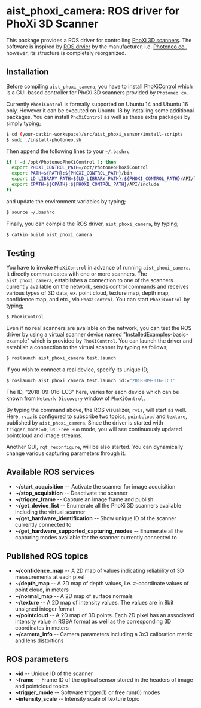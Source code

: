 aist_phoxi_camera: ROS driver for PhoXi 3D Scanner
==================================================

This package provides a ROS driver for controlling [PhoXi 3D
scanners](http://www.photoneo.com/phoxi-3d-scanner). The software is
inspired by [ROS drvier](https://github.com/photoneo/phoxi_camera) by
the manufacturer, i.e. [Photoneo co.](https://www.photoneo.com),
however, its structure is completely reorganized.

## Installation

Before compiling `aist_phoxi_camera`, you have to install
[PhoXiControl](http://www.photoneo.com/3d-scanning-software) which is
a GUI-based controller for PhoXi 3D scanners provided by `Photoneo
co.`.

Currently `PhoXiControl` is formally supported on Ubuntu 14 and Ubuntu
16 only. However it can be executed on Ubuntu 18 by installing some
additional packages. You can install `PhoXiControl` as well as these
extra packages by simply typing;
```bash
$ cd (your-catkin-workspace)/src/aist_phoxi_sensor/install-scripts
$ sudo ./install-photoneo.sh
```
Then append the following lines to your `~/.bashrc`
```bash
if [ -d /opt/PhotoneoPhoXiControl ]; then
  export PHOXI_CONTROL_PATH=/opt/PhotoneoPhoXiControl
  export PATH=${PATH}:${PHOXI_CONTROL_PATH}/bin
  export LD_LIBRARY_PATH=${LD_LIBRARY_PATH}:${PHOXI_CONTROL_PATH}/API/lib
  export CPATH=${CPATH}:${PHOXI_CONTROL_PATH}/API/include
fi
```
and update the environment variables by typing;
```bash
$ source ~/.bashrc
```
Finally, you can compile the ROS driver, `aist_phoxi_camera`, by typing;
```bash
$ catkin build aist_phoxi_camera
```

## Testing

You have to invoke `PhoXiControl` in advance of running
`aist_phoxi_camera`. It directly communicates
with one or more scanners. The `aist_phoxi_camera`,
establishes a connection to one of the scanners currently available on the
network, sends control commands and receives various types of 3D data,
ex. point cloud, texture map, depth map, confidence map, and etc., via
`PhoXiControl`. You can start `PhoXiControl` by typing;
```bash
$ PhoXiControl
```

Even if no real scanners are available on the network, you can test
the ROS driver by using a virtual scanner device named
"InstalledExamples-basic-example" which is provided by `PhoXiControl`.
You can launch the driver and establish a connection to the virtual
scanner by typing as follows;
```bash
$ roslaunch aist_phoxi_camera test.launch
```
If you wish to connect a real device, specify its unique ID;
```bash
$ roslaunch aist_phoxi_camera test.launch id:="2018-09-016-LC3"
```
The ID, "2018-09-016-LC3" here, varies for each device which can be
known from `Network Discovery` window of `PhoXiControl`.

By typing the command above, the ROS visualizer, `rviz`, will start as
well. Here, `rviz` is configured to subscribe two topics, `pointcloud`
and `texture`, published by `aist_phoxi_camera`. Since the driver is
started with `trigger_mode:=0`, i.e. `Free Run` mode, you will see
continuously updated pointcloud and image streams.

Another GUI, `rqt_reconfigure`, will be also started. You can dynamically
change various capturing parameters through it.

## Available ROS services

- **~/start_acquisition** -- Activate the scanner for image acquisition
- **~/stop_acquisition** -- Deactivate the scanner
- **~/trigger_frame** -- Capture an image frame and publish
- **~/get_device_list** -- Enumerate all the PhoXi 3D scanners available including the virtual scanner
- **~/get_hardware_identification** -- Show unique ID of the scanner currently connected to
- **~/get_hardware_supported_capturing_modes** -- Enumerate all the capturing modes available for the scanner currently connected to

## Published ROS topics

- **~/confidence_map** -- A 2D map of values indicating reliability of 3D measurements at each pixel
- **~/depth_map** -- A 2D map of depth values, i.e. z-coordinate values of point cloud, in meters
- **~/normal_map** -- A 2D map of surface normals
- **~/texture** -- A 2D map of intensity values. The values are in 8bit unsigned integer format
- **~/pointcloud** -- A 2D map of 3D points. Each 2D pixel has an associated intensity value in RGBA format as well as the corresponding 3D coordinates in meters
- **~/camera_info** -- Camera parameters including a 3x3 calibration matrix and lens distortions

## ROS parameters

- **~id** -- Unique ID of the scanner
- **~frame** -- Frame ID of the optical sensor stored in the headers of image and pointcloud topics
- **~trigger_mode** -- Software trigger(1) or free run(0) modes
- **~intensity_scale** -- Intensity scale of texture topic

